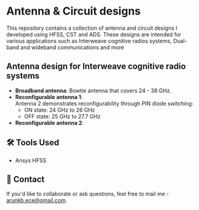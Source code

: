 # Antenna & Circuit designs

This repository contains a collection of antenna and circuit designs I developed using HFSS, CST and ADS. These designs are intended for various applications such as Interweave cognitive radios systems, Dual-band and wideband communications and more
## Antenna design for Interweave cognitive radio systems
- **Broadband antenna**: Bowtie antenna that covers 24 - 38 GHz.
- **Reconfigurable antenna 1**:<br>
    Antenna 2 demonstrates reconfigurability through PIN diode switching:
    - ON state: 24 GHz to 26 GHz
    - OFF state: 25 GHz to 27.7 GHz
- **Reconfigurable antenna 2**: 
## 🛠 Tools Used
- Ansys HFSS



## 📧 Contact
If you'd like to collaborate or ask questions, feel free to mail me - [arunkb.ece@gmail.com](mailto:arunkb.ece@gmail.com).
